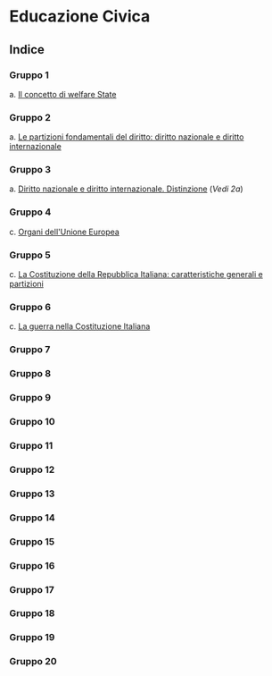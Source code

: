 # Educazione Civica

## Indice

### Gruppo 1

a. [Il concetto di welfare State](1a.md)

### Gruppo 2

a. [Le partizioni fondamentali del diritto: diritto nazionale e diritto internazionale](2a.md)

### Gruppo 3

a. [Diritto nazionale e diritto internazionale. Distinzione](2a.md) (*Vedi 2a*)

### Gruppo 4

c. [Organi dell'Unione Europea](4c.md)

### Gruppo 5

c. [La Costituzione della Repubblica Italiana: caratteristiche generali e partizioni](5c.md)

### Gruppo 6

c. [La guerra nella Costituzione Italiana](6c.md)

### Gruppo 7

### Gruppo 8

### Gruppo 9

### Gruppo 10

### Gruppo 11

### Gruppo 12

### Gruppo 13

### Gruppo 14

### Gruppo 15

### Gruppo 16

### Gruppo 17

### Gruppo 18

### Gruppo 19

### Gruppo 20
